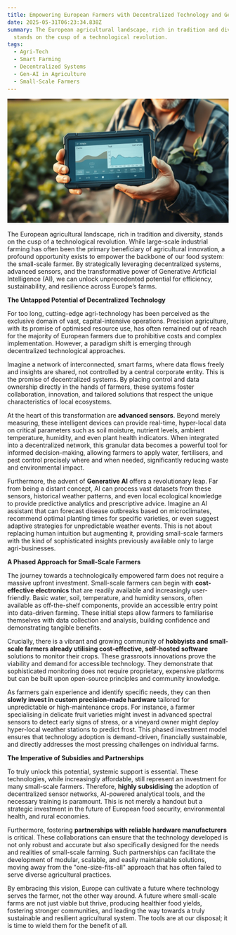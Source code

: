 ```yaml
---
title: Empowering European Farmers with Decentralized Technology and Gen-AI
date: 2025-05-31T06:23:34.838Z
summary: The European agricultural landscape, rich in tradition and diversity,
  stands on the cusp of a technological revolution.
tags:
  - Agri-Tech
  - Smart Farming
  - Decentralized Systems
  - Gen-AI in Agriculture
  - Small-Scale Farmers
---
```

![](/src/assets/img/small-farmer-using-technology.png)

The European agricultural landscape, rich in tradition and diversity, stands on the cusp of a technological revolution. While large-scale industrial farming has often been the primary beneficiary of agricultural innovation, a profound opportunity exists to empower the backbone of our food system: the small-scale farmer. By strategically leveraging decentralized systems, advanced sensors, and the transformative power of Generative Artificial Intelligence (AI), we can unlock unprecedented potential for efficiency, sustainability, and resilience across Europe’s farms.

**The Untapped Potential of Decentralized Technology**

For too long, cutting-edge agri-technology has been perceived as the exclusive domain of vast, capital-intensive operations. Precision agriculture, with its promise of optimised resource use, has often remained out of reach for the majority of European farmers due to prohibitive costs and complex implementation. However, a paradigm shift is emerging through decentralized technological approaches.

Imagine a network of interconnected, smart farms, where data flows freely and insights are shared, not controlled by a central corporate entity. This is the promise of decentralized systems. By placing control and data ownership directly in the hands of farmers, these systems foster collaboration, innovation, and tailored solutions that respect the unique characteristics of local ecosystems.

At the heart of this transformation are **advanced sensors**. Beyond merely measuring, these intelligent devices can provide real-time, hyper-local data on critical parameters such as soil moisture, nutrient levels, ambient temperature, humidity, and even plant health indicators. When integrated into a decentralized network, this granular data becomes a powerful tool for informed decision-making, allowing farmers to apply water, fertilisers, and pest control precisely where and when needed, significantly reducing waste and environmental impact.

Furthermore, the advent of **Generative AI** offers a revolutionary leap. Far from being a distant concept, AI can process vast datasets from these sensors, historical weather patterns, and even local ecological knowledge to provide predictive analytics and prescriptive advice. Imagine an AI assistant that can forecast disease outbreaks based on microclimates, recommend optimal planting times for specific varieties, or even suggest adaptive strategies for unpredictable weather events. This is not about replacing human intuition but augmenting it, providing small-scale farmers with the kind of sophisticated insights previously available only to large agri-businesses.

**A Phased Approach for Small-Scale Farmers**

The journey towards a technologically empowered farm does not require a massive upfront investment. Small-scale farmers can begin with **cost-effective electronics** that are readily available and increasingly user-friendly. Basic water, soil, temperature, and humidity sensors, often available as off-the-shelf components, provide an accessible entry point into data-driven farming. These initial steps allow farmers to familiarise themselves with data collection and analysis, building confidence and demonstrating tangible benefits.

Crucially, there is a vibrant and growing community of **hobbyists and small-scale farmers already utilising cost-effective, self-hosted software** solutions to monitor their crops. These grassroots innovations prove the viability and demand for accessible technology. They demonstrate that sophisticated monitoring does not require proprietary, expensive platforms but can be built upon open-source principles and community knowledge.

As farmers gain experience and identify specific needs, they can then **slowly invest in custom precision-made hardware** tailored for unpredictable or high-maintenance crops. For instance, a farmer specialising in delicate fruit varieties might invest in advanced spectral sensors to detect early signs of stress, or a vineyard owner might deploy hyper-local weather stations to predict frost. This phased investment model ensures that technology adoption is demand-driven, financially sustainable, and directly addresses the most pressing challenges on individual farms.

**The Imperative of Subsidies and Partnerships**

To truly unlock this potential, systemic support is essential. These technologies, while increasingly affordable, still represent an investment for many small-scale farmers. Therefore, **highly subsidising** the adoption of decentralized sensor networks, AI-powered analytical tools, and the necessary training is paramount. This is not merely a handout but a strategic investment in the future of European food security, environmental health, and rural economies.

Furthermore, fostering **partnerships with reliable hardware manufacturers** is critical. These collaborations can ensure that the technology developed is not only robust and accurate but also specifically designed for the needs and realities of small-scale farming. Such partnerships can facilitate the development of modular, scalable, and easily maintainable solutions, moving away from the "one-size-fits-all" approach that has often failed to serve diverse agricultural practices.

By embracing this vision, Europe can cultivate a future where technology serves the farmer, not the other way around. A future where small-scale farms are not just viable but thrive, producing healthier food yields, fostering stronger communities, and leading the way towards a truly sustainable and resilient agricultural system. The tools are at our disposal; it is time to wield them for the benefit of all.